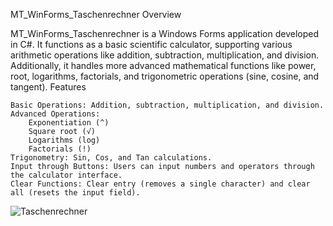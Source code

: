 MT_WinForms_Taschenrechner
Overview

MT_WinForms_Taschenrechner is a Windows Forms application developed in C#. It functions as a basic scientific calculator, supporting various arithmetic operations like addition, subtraction, multiplication, and division. Additionally, it handles more advanced mathematical functions like power, root, logarithms, factorials, and trigonometric operations (sine, cosine, and tangent).
Features

    Basic Operations: Addition, subtraction, multiplication, and division.
    Advanced Operations:
        Exponentiation (^)
        Square root (√)
        Logarithms (log)
        Factorials (!)
    Trigonometry: Sin, Cos, and Tan calculations.
    Input through Buttons: Users can input numbers and operators through the calculator interface.
    Clear Functions: Clear entry (removes a single character) and clear all (resets the input field).
    
![Taschenrechner](https://github.com/user-attachments/assets/6301d033-8a78-4f6b-8fdf-d61b9a941f7f)
